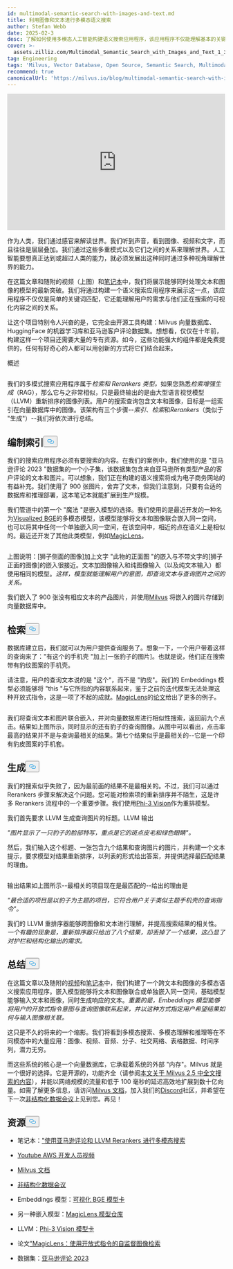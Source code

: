 ```yaml
---
id: multimodal-semantic-search-with-images-and-text.md
title: 利用图像和文本进行多模态语义搜索
author: Stefan Webb
date: 2025-02-3
desc: 了解如何使用多模态人工智能构建语义搜索应用程序，该应用程序不仅能理解基本的关键字匹配，还能理解文本与图像之间的关系。
cover: >-
  assets.zilliz.com/Multimodal_Semantic_Search_with_Images_and_Text_1_3da9b83015.png
tag: Engineering
tags: 'Milvus, Vector Database, Open Source, Semantic Search, Multimodal AI'
recommend: true
canonicalUrl: 'https://milvus.io/blog/multimodal-semantic-search-with-images-and-text.md'
---
```

<iframe width="100%" height="315" src="https://www.youtube.com/embed/bxE0_QYX_sU?si=PkOHFcZto-rda1Fv" title="YouTube video player" frameborder="0" allow="accelerometer; autoplay; clipboard-write; encrypted-media; gyroscope; picture-in-picture; web-share" referrerpolicy="strict-origin-when-cross-origin" allowfullscreen></iframe>
<p>作为人类，我们通过感官来解读世界。我们听到声音，看到图像、视频和文字，而且往往是层层叠加。我们通过这些多重模式以及它们之间的关系来理解世界。人工智能要想真正达到或超过人类的能力，就必须发展出这种同时通过多种视角理解世界的能力。</p>
<p>在这篇文章和随附的视频（上图）和<a href="https://github.com/milvus-io/bootcamp/blob/master/bootcamp/tutorials/quickstart/multimodal_retrieval_amazon_reviews.ipynb">笔记本</a>中，我们将展示能够同时处理文本和图像的模型的最新突破。我们将通过构建一个语义搜索应用程序来展示这一点，该应用程序不仅仅是简单的关键词匹配，它还能理解用户的需求与他们正在搜索的可视化内容之间的关系。</p>
<p>让这个项目特别令人兴奋的是，它完全由开源工具构建：Milvus 向量数据库、HuggingFace 的机器学习库和亚马逊客户评论数据集。想想看，仅仅在十年前，构建这样一个项目还需要大量的专有资源。如今，这些功能强大的组件都是免费提供的，任何有好奇心的人都可以用创新的方式将它们结合起来。</p>
<custom-h1>概述</custom-h1><p>
  <span class="img-wrapper">
    <img translate="no" src="https://assets.zilliz.com/overview_97a124bc9a.jpg" alt="" class="doc-image" id="" />
    <span></span>
  </span>
</p>
<p>我们的多模式搜索应用程序属于<em>检索和 Rerankers 类型。</em>如果您熟悉<em>检索增强生成</em>（RAG），那么它与之非常相似，只是最终输出的是由大型语言视觉模型（LLVM）重新排序的图像列表。用户的搜索查询包含文本和图像，目标是一组索引在向量数据库中的图像。该架构有三个步骤--<em>索引</em>、<em>检索</em>和<em>Rerankers</em>（类似于 "生成"）--我们将依次进行总结。</p>
<h2 id="Indexing" class="common-anchor-header">编制索引<button data-href="#Indexing" class="anchor-icon" translate="no">
      <svg translate="no"
        aria-hidden="true"
        focusable="false"
        height="20"
        version="1.1"
        viewBox="0 0 16 16"
        width="16"
      >
        <path
          fill="#0092E4"
          fill-rule="evenodd"
          d="M4 9h1v1H4c-1.5 0-3-1.69-3-3.5S2.55 3 4 3h4c1.45 0 3 1.69 3 3.5 0 1.41-.91 2.72-2 3.25V8.59c.58-.45 1-1.27 1-2.09C10 5.22 8.98 4 8 4H4c-.98 0-2 1.22-2 2.5S3 9 4 9zm9-3h-1v1h1c1 0 2 1.22 2 2.5S13.98 12 13 12H9c-.98 0-2-1.22-2-2.5 0-.83.42-1.64 1-2.09V6.25c-1.09.53-2 1.84-2 3.25C6 11.31 7.55 13 9 13h4c1.45 0 3-1.69 3-3.5S14.5 6 13 6z"
        ></path>
      </svg>
    </button></h2><p>我们的搜索应用程序必须有要搜索的内容。在我们的案例中，我们使用的是 "亚马逊评论 2023 "数据集的一个小子集，该数据集包含来自亚马逊所有类型产品的客户评论的文本和图片。可以想象，我们正在构建的语义搜索将成为电子商务网站的有益补充。我们使用了 900 张图片，舍弃了文本，但我们注意到，只要有合适的数据库和推理部署，这本笔记本就能扩展到生产规模。</p>
<p>我们管道中的第一个 "魔法 "是嵌入模型的选择。我们使用的是最近开发的一种名为<a href="https://huggingface.co/BAAI/bge-visualized">Visualized BGE</a>的多模态模型，该模型能够将文本和图像联合嵌入同一空间，也可以将其中任何一个单独嵌入同一空间，在该空间中，相近的点在语义上是相似的。最近还开发了其他此类模型，例如<a href="https://github.com/google-deepmind/magiclens">MagicLens</a>。</p>
<p>
  <span class="img-wrapper">
    <img translate="no" src="https://assets.zilliz.com/indexing_1937241be5.jpg" alt="" class="doc-image" id="" />
    <span></span>
  </span>
</p>
<p>上图说明：[狮子侧面的图像]加上文字 "此物的正面图 "的嵌入与不带文字的[狮子正面的图像]的嵌入很接近。文本加图像输入和纯图像输入（以及纯文本输入）都使用相同的模型。<em>这样，模型就能理解用户的意图，即查询文本与查询图片之间的关系。</em></p>
<p>我们嵌入了 900 张没有相应文本的产品图片，并使用<a href="https://milvus.io/docs">Milvus</a> 将嵌入的图片存储到向量数据库中。</p>
<h2 id="Retrieval" class="common-anchor-header">检索<button data-href="#Retrieval" class="anchor-icon" translate="no">
      <svg translate="no"
        aria-hidden="true"
        focusable="false"
        height="20"
        version="1.1"
        viewBox="0 0 16 16"
        width="16"
      >
        <path
          fill="#0092E4"
          fill-rule="evenodd"
          d="M4 9h1v1H4c-1.5 0-3-1.69-3-3.5S2.55 3 4 3h4c1.45 0 3 1.69 3 3.5 0 1.41-.91 2.72-2 3.25V8.59c.58-.45 1-1.27 1-2.09C10 5.22 8.98 4 8 4H4c-.98 0-2 1.22-2 2.5S3 9 4 9zm9-3h-1v1h1c1 0 2 1.22 2 2.5S13.98 12 13 12H9c-.98 0-2-1.22-2-2.5 0-.83.42-1.64 1-2.09V6.25c-1.09.53-2 1.84-2 3.25C6 11.31 7.55 13 9 13h4c1.45 0 3-1.69 3-3.5S14.5 6 13 6z"
        ></path>
      </svg>
    </button></h2><p>数据库建立后，我们就可以为用户提供查询服务了。想象一下，一个用户带着这样的查询来了："有这个的手机壳 "加上[一张豹子的图片]。也就是说，他们正在搜索带有豹纹图案的手机壳。</p>
<p>请注意，用户的查询文本说的是 "这个"，而不是 "豹皮"。我们的 Embeddings 模型必须能够将 "this "与它所指的内容联系起来，鉴于之前的迭代模型无法处理这种开放式指令，这是一项了不起的成就。<a href="https://arxiv.org/abs/2403.19651">MagicLens</a>的<a href="https://arxiv.org/abs/2403.19651">论文</a>给出了更多的例子。</p>
<p>
  <span class="img-wrapper">
    <img translate="no" src="https://assets.zilliz.com/Retrieval_ad64f48e49.png" alt="" class="doc-image" id="" />
    <span></span>
  </span>
</p>
<p>我们将查询文本和图片联合嵌入，并对向量数据库进行相似性搜索，返回前九个点击。结果如上图所示，同时显示的还有豹子的查询图像。从图中可以看出，点击率最高的结果并不是与查询最相关的结果。第七个结果似乎是最相关的--它是一个印有豹皮图案的手机套。</p>
<h2 id="Generation" class="common-anchor-header">生成<button data-href="#Generation" class="anchor-icon" translate="no">
      <svg translate="no"
        aria-hidden="true"
        focusable="false"
        height="20"
        version="1.1"
        viewBox="0 0 16 16"
        width="16"
      >
        <path
          fill="#0092E4"
          fill-rule="evenodd"
          d="M4 9h1v1H4c-1.5 0-3-1.69-3-3.5S2.55 3 4 3h4c1.45 0 3 1.69 3 3.5 0 1.41-.91 2.72-2 3.25V8.59c.58-.45 1-1.27 1-2.09C10 5.22 8.98 4 8 4H4c-.98 0-2 1.22-2 2.5S3 9 4 9zm9-3h-1v1h1c1 0 2 1.22 2 2.5S13.98 12 13 12H9c-.98 0-2-1.22-2-2.5 0-.83.42-1.64 1-2.09V6.25c-1.09.53-2 1.84-2 3.25C6 11.31 7.55 13 9 13h4c1.45 0 3-1.69 3-3.5S14.5 6 13 6z"
        ></path>
      </svg>
    </button></h2><p>我们的搜索似乎失败了，因为最前面的结果不是最相关的。不过，我们可以通过 Rerankers 步骤来解决这个问题。您可能对检索项的重新排序并不陌生，这是许多 Rerankers 流程中的一个重要步骤。我们使用<a href="https://huggingface.co/microsoft/Phi-3-vision-128k-instruct">Phi-3 Vision</a>作为重排模型。</p>
<p>我们首先要求 LLVM 生成查询图片的标题。LLVM 输出</p>
<p><em>"图片显示了一只豹子的脸部特写，重点是它的斑点皮毛和绿色眼睛"。</em></p>
<p>然后，我们输入这个标题、一张包含九个结果和查询图片的图片，并构建一个文本提示，要求模型对结果重新排序，以列表的形式给出答案，并提供选择最匹配结果的理由。</p>
<p>
  <span class="img-wrapper">
    <img translate="no" src="https://assets.zilliz.com/Generation_b016a6c26a.png" alt="" class="doc-image" id="" />
    <span></span>
  </span>
</p>
<p>输出结果如上图所示--最相关的项目现在是最匹配的--给出的理由是</p>
<p><em>"最合适的项目是以豹子为主题的项目，它符合用户关于类似主题手机壳的查询指令"。</em></p>
<p>我们的 LLVM 重排序器能够跨图像和文本进行理解，并提高搜索结果的相关性。<em>一个有趣的现象是，重新排序器只给出了八个结果，却丢掉了一个结果，这凸显了对护栏和结构化输出的需求。</em></p>
<h2 id="Summary" class="common-anchor-header">总结<button data-href="#Summary" class="anchor-icon" translate="no">
      <svg translate="no"
        aria-hidden="true"
        focusable="false"
        height="20"
        version="1.1"
        viewBox="0 0 16 16"
        width="16"
      >
        <path
          fill="#0092E4"
          fill-rule="evenodd"
          d="M4 9h1v1H4c-1.5 0-3-1.69-3-3.5S2.55 3 4 3h4c1.45 0 3 1.69 3 3.5 0 1.41-.91 2.72-2 3.25V8.59c.58-.45 1-1.27 1-2.09C10 5.22 8.98 4 8 4H4c-.98 0-2 1.22-2 2.5S3 9 4 9zm9-3h-1v1h1c1 0 2 1.22 2 2.5S13.98 12 13 12H9c-.98 0-2-1.22-2-2.5 0-.83.42-1.64 1-2.09V6.25c-1.09.53-2 1.84-2 3.25C6 11.31 7.55 13 9 13h4c1.45 0 3-1.69 3-3.5S14.5 6 13 6z"
        ></path>
      </svg>
    </button></h2><p>在这篇文章以及随附的<a href="https://www.youtube.com/watch?v=bxE0_QYX_sU">视频</a>和<a href="https://github.com/milvus-io/bootcamp/blob/master/bootcamp/tutorials/quickstart/multimodal_retrieval_amazon_reviews.ipynb">笔记本</a>中，我们构建了一个跨文本和图像的多模态语义搜索应用程序。嵌入模型能够将文本和图像联合或单独嵌入同一空间，基础模型能够输入文本和图像，同时生成响应的文本。<em>重要的是，Embeddings 模型能够将用户的开放式指令意图与查询图像联系起来，并以这种方式指定用户希望结果如何与输入图像相关联。</em></p>
<p>这只是不久的将来的一个缩影。我们将看到多模态搜索、多模态理解和推理等在不同模态中的大量应用：图像、视频、音频、分子、社交网络、表格数据、时间序列，潜力无穷。</p>
<p>而这些系统的核心是一个向量数据库，它承载着系统的外部 "内存"。Milvus 就是一个很好的选择。它是开源的，功能齐全（请参阅<a href="https://milvus.io/blog/get-started-with-hybrid-semantic-full-text-search-with-milvus-2-5.md">本文关于 Milvus 2.5 中全文搜索的内容</a>），并能以网络规模的流量和低于 100 毫秒的延迟高效地扩展到数十亿向量。如需了解更多信息，请访问<a href="https://milvus.io/docs">Milvus 文档</a>，加入我们的<a href="https://milvus.io/discord">Discord</a>社区，并希望在下一次<a href="https://lu.ma/unstructured-data-meetup">非结构化数据会议</a>上见到您。再见！</p>
<h2 id="Resources" class="common-anchor-header">资源<button data-href="#Resources" class="anchor-icon" translate="no">
      <svg translate="no"
        aria-hidden="true"
        focusable="false"
        height="20"
        version="1.1"
        viewBox="0 0 16 16"
        width="16"
      >
        <path
          fill="#0092E4"
          fill-rule="evenodd"
          d="M4 9h1v1H4c-1.5 0-3-1.69-3-3.5S2.55 3 4 3h4c1.45 0 3 1.69 3 3.5 0 1.41-.91 2.72-2 3.25V8.59c.58-.45 1-1.27 1-2.09C10 5.22 8.98 4 8 4H4c-.98 0-2 1.22-2 2.5S3 9 4 9zm9-3h-1v1h1c1 0 2 1.22 2 2.5S13.98 12 13 12H9c-.98 0-2-1.22-2-2.5 0-.83.42-1.64 1-2.09V6.25c-1.09.53-2 1.84-2 3.25C6 11.31 7.55 13 9 13h4c1.45 0 3-1.69 3-3.5S14.5 6 13 6z"
        ></path>
      </svg>
    </button></h2><ul>
<li><p>笔记本：<a href="https://github.com/milvus-io/bootcamp/blob/master/bootcamp/tutorials/quickstart/multimodal_retrieval_amazon_reviews.ipynb">"使用亚马逊评论和 LLVM Rerankers 进行多模态搜索</a></p></li>
<li><p><a href="https://www.youtube.com/watch?v=bxE0_QYX_sU">Youtube AWS 开发人员视频</a></p></li>
<li><p><a href="https://milvus.io/docs">Milvus 文档</a></p></li>
<li><p><a href="https://lu.ma/unstructured-data-meetup">非结构化数据会议</a></p></li>
<li><p>Embeddings 模型：<a href="https://huggingface.co/BAAI/bge-visualized">可视化 BGE 模型卡</a></p></li>
<li><p>另一种嵌入模型：<a href="https://github.com/google-deepmind/magiclens">MagicLens 模型仓库</a></p></li>
<li><p>LLVM：<a href="https://huggingface.co/microsoft/Phi-3-vision-128k-instruct">Phi-3 Vision 模型卡</a></p></li>
<li><p>论文<a href="https://arxiv.org/abs/2403.19651">"MagicLens：使用开放式指令的自监督图像检索</a></p></li>
<li><p>数据集：<a href="https://amazon-reviews-2023.github.io/">亚马逊评论 2023</a></p></li>
</ul>
